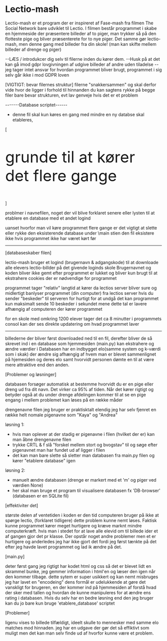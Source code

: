 # Lectio-mash

Lectio-mash er et program der er inspireret af Fase-mash fra filmen The Social Network bare udviklet til Lectio.
I filmen består programmet i skabe en hjemmeside der præsentere billeder af to piger, man trykker så på den flotteste pige og bliver præsenterete for to nye piger. 
Det samme gør lectio-mash, men denne gang med billeder fra din skole! (man kan skifte mellem billeder af drenge og piger)

--LÆS / introdukcer dig selv til filerne inden du kører dem.
--Husk på at det kan gå imod gdpr lovgivningen af udgive billeder af andre uden tiladelse 
--jeg tager intet ansvar for hvordan programmet bliver brugt, programmet i sig selv går ikke i mod GDPR loven


[VIGTIGT: bevar filernes struktur]
filerne "snakkersammen" og skal derfor vide hvor de ligger i forhold til hinnanden 
du kan sagtens rykke på begge filer bare bevar strukturen, evt lav genveje hvis det er et problem


-------Database scriptet------   
- denne fil skal kun køres en gang med mindre en ny databse skal etableres,



[<p style="font-size:50px">grunde til at kører det flere gange<p>]

problmer i navnefilen, noget der vil blive forklaret senere
eller lysten til at etablere en database med et andet logind

uanset hvorfor man vil køre programmet flere gange er det vigtigt at slette eller rykke den eksisterende database under \main stien 
den fil eksistere ikke hvis programmet ikke har været kørt før 


---

[databaseskaber filen]

lectio-mash bruger et logind (brugernavn & adgangskode) til at downloade alle elevers lectio-billder på det givende loginds skole
Brugernavnet og koden bliver ikke gemt efter programmet er lukket og bliver kun brugt til at ekstrahere cookies der er nødvendige for programmet


programmet tager "relativ" langtid at kører da lectios server bliver sure og midlertigt banlyser
programmet (din computer) fra lectios server hvis du sender "beskeder" til serveren for hurtigt
for at undgå det kan programmet kun maksimalt sende 10 beskeder i sekundet mene dette tal er lavere afhængig af computeren der kører programmet

for en skole med omkring 1200 elever tager det ca 8 minutter 
i programmets consol kan der ses direkte updatering om hvad programmet laver 


-----


billederne der bliver først downloaded ned til en fil, derefter bliver de så skrevet ind i en database som hjemmesiden (main.py) kan ekstrahere og ændre værdier i
Databasen har en indbygget elo(samme system og k-værdi som i skak) der ændre sig afhængig af hvem man er blevet sammenlignet på hjemesiden og deres elo
samt hvorvidt personen dømte en til at være mere attraktive end den anden. 





[Problemer og løsninger]

databasen forsøger automatisk at bestemme hvorvidt du er en pige eller dreng ud fra dit navn. 
Det virker ca 95% af tiden. Når det kører rigtigt og betyder også at du under drenge afdelingen kommer til at se en pige engang i mellem 
problemet kan løses på en række måder 


drengenavne filen jeg bruger er praktisktalt elendig jeg har selv fjenret en række helt nomale pigenavne som "Kaya" og "Andrea" 

løsning 1:
- hvis man oplever at der stadig er pigenavne i filen (hvilket der er) kan man åbne drengenavne filen 
- trykke CRTL & f slå "forskel mellem stort og bvogstav" til og søge efter pigenavnet man har fundet ud af ligger i filen 
- det kan man bare slette så sletter man databasen fra main.py filen og kører "etablere database" igen


løsning 2:
- manuelt ændre databasen (drenge er markert med et 'm' og piger ved værdien None)
- her skal man bruge et program til visualisere databasen fx 'DB-browser'  (databasen er en SQLite fil)


[effektiviter det]

største delen af ventetiden i koden er den tid computeren bruger på ikke at spørge lectio, (forklaret tidligere)
dette problem kunne nemt løses. Faktisk kunne programmet kører meget hurtigere og kræve marknt mindre computerkræft. 
hvis man i stedet for at lave alle elevid om til billede ider et af gangen gjor det pr klasse. Der opstår noget andre problemer men et er hurtigere og anderledes jeg har ikke gjort det fordi jeg først tænkte på det efter jeg havde lavet programmet og lad ik ændre på det.



[main.py]

deter først gang jeg rigtigt har kodet html og css så det er blevet lidt en skrammel bunke, jeg gemmer information i html'en og læser den igen når den kommer tilbage. dette sytem er super usikkert og kan nemt misbruges jeg har lavet en "encodeing" dens formål er udelukkende at gøre det vanskligt for brugeren, en der kommer ind på hjemmesiden af forstå hvad der sker med tallen og hvordan de kunne manipuleres for at ændre ens rating i databasen. Hvis du selv har en bedre løsning end den jeg bruger kan du jo bare kun bruge 'etablere_database' scriptet 


[Problemer]

ligenu vises to billede tilfældigt, ideelt skulle to mennesker med samme elo matches mod hinnaden. 
jeg har en udgave der gør det så effiktivt som muligt men det kan man selv finde ud af hvorfor kunne være et problem.








